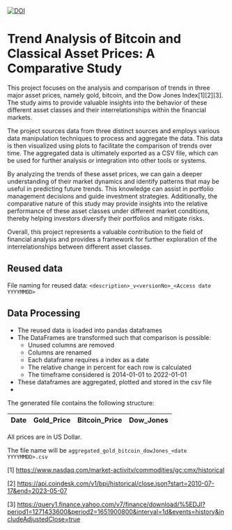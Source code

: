 [![DOI](https://zenodo.org/badge/637382943.svg)](https://zenodo.org/badge/latestdoi/637382943)

# Trend Analysis of Bitcoin and Classical Asset Prices: A Comparative Study

This project focuses on the analysis and comparison of trends in three major asset prices, namely gold, bitcoin, and the Dow Jones Index[1][2][3]. The study aims to provide valuable insights into the behavior of these different asset classes and their interrelationships within the financial markets.

The project sources data from three distinct sources and employs various data manipulation techniques to process and aggregate the data. This data is then visualized using plots to facilitate the comparison of trends over time. The aggregated data is ultimately exported as a CSV file, which can be used for further analysis or integration into other tools or systems.

By analyzing the trends of these asset prices, we can gain a deeper understanding of their market dynamics and identify patterns that may be useful in predicting future trends. This knowledge can assist in portfolio management decisions and guide investment strategies. Additionally, the comparative nature of this study may provide insights into the relative performance of these asset classes under different market conditions, thereby helping investors diversify their portfolios and mitigate risks.

Overall, this project represents a valuable contribution to the field of financial analysis and provides a framework for further exploration of the interrelationships between different asset classes.


## Reused data
File naming for reused data:
`<description>_v<versionNo>_<Access date YYYYMMDD>`


## Data Processing
* The reused data is loaded into pandas dataframes
* The DataFrames are transformed such that comparison is possible:
  * Unused columns are removed
  * Columns are renamed
  * Each dataframe requires a index as a date
  * The relative change in percent for each row is calculated
  * The timeframe considered is 2014-01-01 to 2022-01-01
* These dataframes are aggregated, plotted and stored in the csv file
* 
The generated file contains the following structure:

| Date | Gold_Price | Bitcoin_Price | Dow_Jones |
|------|------------|---------------|-----------|

All prices are in US Dollar.

The file name will be `aggregated_gold_bitcoin_dowJones_<date YYYYMMDD>.csv`


[1] https://www.nasdaq.com/market-activity/commodities/gc:cmx/historical

[2] https://api.coindesk.com/v1/bpi/historical/close.json?start=2010-07-17&end=2023-05-07

[3] https://query1.finance.yahoo.com/v7/finance/download/%5EDJI?period1=1271433600&period2=1651900800&interval=1d&events=history&includeAdjustedClose=true

